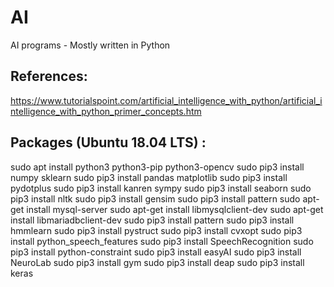 # AI
AI programs - Mostly written in Python

## References:

https://www.tutorialspoint.com/artificial_intelligence_with_python/artificial_intelligence_with_python_primer_concepts.htm

## Packages (Ubuntu 18.04 LTS) :

sudo apt install python3 python3-pip  python3-opencv
sudo pip3 install numpy sklearn
sudo pip3 install pandas matplotlib
sudo pip3 install pydotplus
sudo pip3 install kanren sympy
sudo pip3 install seaborn
sudo pip3 install nltk
sudo pip3 install gensim
sudo pip3 install pattern
sudo apt-get install mysql-server
sudo apt-get install libmysqlclient-dev
sudo apt-get install libmariadbclient-dev
sudo pip3 install pattern
sudo pip3 install hmmlearn
sudo pip3 install pystruct
sudo pip3 install cvxopt
sudo pip3 install python_speech_features
sudo pip3 install SpeechRecognition
sudo pip3 install python-constraint
sudo pip3 install easyAI
sudo pip3 install NeuroLab
sudo pip3 install gym
sudo pip3 install deap
sudo pip3 install keras


